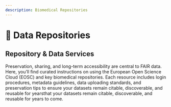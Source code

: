 ```yaml
---
description: Biomedical Repositories
---
```


# 🔵 Data Repositories

## **Repository & Data Services**

Preservation, sharing, and long-term accessibility are central to FAIR data. Here, you’ll find curated instructions on using the European Open Science Cloud (EOSC) and key biomedical repositories. Each resource includes login procedures, metadata guidelines, data uploading standards, and preservation tips to ensure your datasets remain citable, discoverable, and reusable for yearsthat your datasets remain citable, discoverable, and reusable for years to come.
